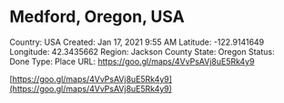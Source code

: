 # Medford, Oregon, USA

Country: USA
Created: Jan 17, 2021 9:55 AM
Latitude: -122.9141649
Longitude: 42.3435662
Region: Jackson County
State: Oregon
Status: Done
Type: Place
URL: https://goo.gl/maps/4VvPsAVj8uE5Rk4y9

[https://goo.gl/maps/4VvPsAVj8uE5Rk4y9](https://goo.gl/maps/4VvPsAVj8uE5Rk4y9)